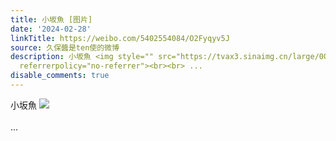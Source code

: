 ```yaml
---
title: 小坂魚 [图片]
date: '2024-02-28'
linkTitle: https://weibo.com/5402554084/O2Fyqyv5J
source: 久保醬是ten使的微博
description: 小坂魚 <img style="" src="https://tvax3.sinaimg.cn/large/005TCz76gy1hn92286y3kj30q812iwj7.jpg"
  referrerpolicy="no-referrer"><br><br> ...
disable_comments: true
---
```

小坂魚 <img style="" src="https://tvax3.sinaimg.cn/large/005TCz76gy1hn92286y3kj30q812iwj7.jpg" referrerpolicy="no-referrer"><br><br> ...